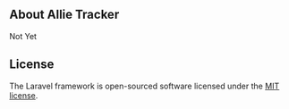 ## About Allie Tracker

Not Yet


## License

The Laravel framework is open-sourced software licensed under the [MIT license](https://opensource.org/licenses/MIT).

